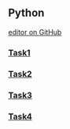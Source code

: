 ## Python

[editor on GitHub](https://github.com/mobenlu/PythonBasic/edit/master/README.md) 

### [Task1](https://github.com/mobenlu/PythonBasic/blob/master/Task1.md)
### [Task2](https://github.com/mobenlu/PythonBasic/blob/master/Task2.md)
### [Task3](https://github.com/mobenlu/PythonBasic/blob/master/Task3.md)
### [Task4](https://github.com/mobenlu/PythonBasic/blob/master/Task4.md)